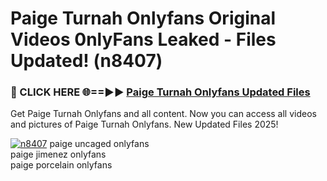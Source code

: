 # Paige Turnah Onlyfans Original Videos 0nlyFans Leaked - Files Updated! (n8407)

<h3>🔴 CLICK HERE 🌐==►► <a href="https://tinyurl.com/4seja8ks" rel="nofollow">Paige Turnah Onlyfans Updated Files</a></h3>

Get Paige Turnah Onlyfans and all content. Now you can access all videos and pictures of Paige Turnah Onlyfans. New Updated Files 2025!

[![n8407](https://i.imgur.com/EWjZXRe.gif)](https://tinyurl.com/4seja8ks)
paige uncaged onlyfans<br>
paige jimenez onlyfans<br>
paige porcelain onlyfans